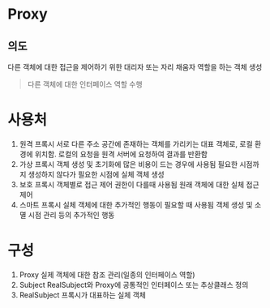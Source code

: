 # Proxy

## 의도
다른 객체에 대한 접근을 제어하기 위한 대리자 또는 자리 채움자 역할을 하는 객체 생성
> 다른 객체에 대한 인터페이스 역할 수행

# 사용처

1. 원격 프록시
서로 다른 주소 공간에 존재하는 객체를 가리키는 대표 객체로, 로컬 환경에 위치함.
로컬의 요청을 원격 서버에 요청하여 결과를 반환함
2. 가상 프록시
객체 생성 및 초기화에 많은 비용이 드는 경우에 사용됨
필요한 시점까지 생성하지 않다가 필요한 시점에 실체 객체 생성
3. 보호 프록시
객체별로 접근 제어 권한이 다를때 사용됨
원래 객체에 대한 실체 접근 제어
4. 스마트 프록시
실체 객체에 대한 추가적인 행동이 필요할 때 사용됨
객체 생성 및 소멸 시점 관리 등의 추가적인 행동

# 구성
1. Proxy
실제 객체에 대한 참조 관리(일종의 인터페이스 역할)
2. Subject
RealSubject와 Proxy에 공통적인 인터페이스 또는 추상클래스 정의
3. RealSubject
프록시가 대표하는 실체 객체